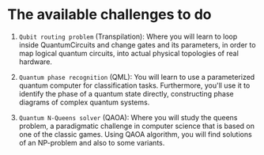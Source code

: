 # The available challenges to do

1. `Qubit routing problem` (Transpilation): Where you will learn to loop inside QuantumCircuits and change gates and its parameters,
 in order to  map logical quantum circuits, into actual physical topologies of real hardware.

2. `Quantum phase recognition` (QML): You will learn to use a parameterized quantum computer for classification tasks. Furthermore,
you'll use it to identify the phase of a quantum state directly, constructing phase diagrams of complex quantum systems.

3. `Quantum N-Queens solver` (QAOA): Where you will study the queens problem, a paradigmatic challenge in computer science that is based on one of the classic games. 
Using QAOA algorithm, you will find solutions of an NP-problem and also to some variants.
